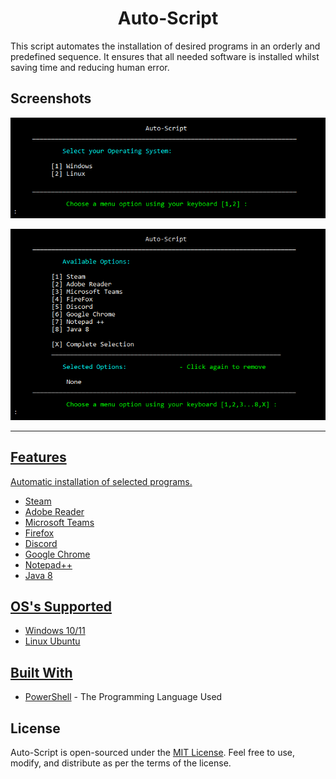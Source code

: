 <h1 align="center">Auto-Script</h1>
This script automates the installation of desired programs in an orderly and predefined sequence. It ensures that all needed software is installed whilst saving time and reducing human error.

## Screenshots
<p align="center"> <a href="https://github.com/Brybry-Ink/Auto-Script"> <img src="./screenshot/RM-Initial.PNG" alt= Auto-Script Logo width=""</p>
<p align="center"> <a href="https://github.com/Brybry-Ink/Auto-Script"> <img src="./screenshot/RM-Menu.PNG" alt= Auto-Script Logo width=""</p>
<hr>

## Features
Automatic installation of selected programs.
- Steam
- Adobe Reader
- Microsoft Teams
- Firefox
- Discord
- Google Chrome
- Notepad++
- Java 8

## OS's Supported
- Windows 10/11
- Linux Ubuntu

## Built With
- [PowerShell](https://github.com/PowerShell/PowerShell) - The Programming Language Used

## License
Auto-Script is open-sourced under the [MIT License](https://github.com/Brybry-Ink/Auto-Script?tab=MIT-1-ov-file). Feel free to use, modify, and distribute as per the terms of the license.
